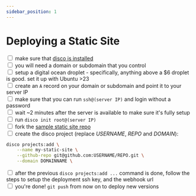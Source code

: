 ```yaml
---
sidebar_position: 1
---
```


# Deploying a Static Site

<input type="checkbox" /> make sure that [disco is installed](../installation)  
<input type="checkbox" /> you will need a domain or subdomain that you control  
<input type="checkbox" /> setup a digital ocean droplet - specifically, anything above a $6 droplet is good. set it up with Ubuntu >23  
<input type="checkbox" /> create an `A` record on your domain or subdomain and point it to your server IP  
<input type="checkbox" /> make sure that you can run `ssh@(server IP)` and login without a password  
<input type="checkbox" /> wait ~2 minutes after the server is available to make sure it's fully setup  
<input type="checkbox" /> run `disco init root@(server IP)`  
<input type="checkbox" /> fork the [sample static site repo](https://github.com/letsdiscodev/example-static-site/fork)  
<input type="checkbox" /> create the disco project (replace *USERNAME*, *REPO* and *DOMAIN*):

```bash
disco projects:add \
    --name my-static-site \
    --github-repo git@github.com:USERNAME/REPO.git \
    --domain DOMAINNAME \
```

<input type="checkbox" /> after the previous `disco projects:add ...` command is done, follow the steps to setup the deployment ssh key, and the webhook url  
<input type="checkbox" /> you're done! `git push` from now on to deploy new versions